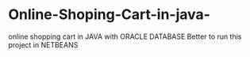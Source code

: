 # Online-Shoping-Cart-in-java-

online shopping cart in JAVA with ORACLE DATABASE 
Better to run this project in NETBEANS

